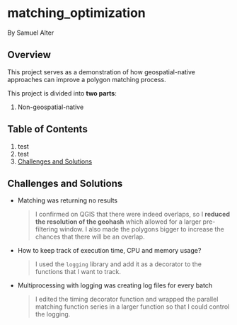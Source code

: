 # matching_optimization

By Samuel Alter

## Overview

This project serves as a demonstration of how geospatial-native approaches can improve a polygon matching process.

This project is divided into **two parts**:
1. Non-geospatial-native 

## Table of Contents <a name='toc'></a>

1. test
2. test
3. [Challenges and Solutions](#challenges)

## Challenges and Solutions <a name='challenges'></a>

* Matching was returning no results
  > I confirmed on QGIS that there were indeed overlaps, so I **reduced the resolution of the geohash** which allowed for a larger pre-filtering window.
  > I also made the polygons bigger to increase the chances that there will be an overlap.
* How to keep track of execution time, CPU and memory usage?
  > I used the `logging` library and add it as a decorator to the functions that I want to track.
* Multiprocessing with logging was creating log files for every batch
  > I edited the timing decorator function and wrapped the parallel matching function series in a larger function so that I could control the logging.